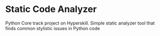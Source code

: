 # Static Code Analyzer
Python Core track project on Hyperskill. Simple static analyzer tool that finds common stylistic issues in Python code

